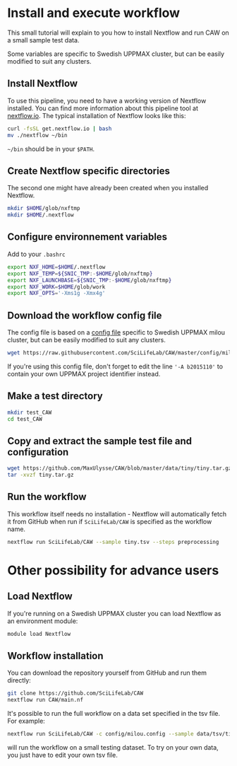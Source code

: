 # Install and execute workflow
This small tutorial will explain to you how to install Nextflow and run CAW on a small sample test data.

Some variables are specific to Swedish UPPMAX cluster, but can be easily modified to suit any clusters.

## Install Nextflow
To use this pipeline, you need to have a working version of Nextflow installed. You can find more information about this pipeline tool at [nextflow.io](http://www.nextflow.io/). The typical installation of Nextflow looks like this:
```bash
curl -fsSL get.nextflow.io | bash
mv ./nextflow ~/bin
```
`~/bin` should be in your `$PATH`.

## Create Nextflow specific directories
The second one might have already been created when you installed Nextflow.
```bash
mkdir $HOME/glob/nxftmp
mkdir $HOME/.nextflow
```

## Configure environnement variables
Add to your `.bashrc`
```bash
export NXF_HOME=$HOME/.nextflow
export NXF_TEMP=${SNIC_TMP:-$HOME/glob/nxftmp}
export NXF_LAUNCHBASE=${SNIC_TMP:-$HOME/glob/nxftmp}
export NXF_WORK=$HOME/glob/work
export NXF_OPTS='-Xms1g -Xmx4g'
```

## Download the workflow config file
The config file is based on a [config file](https://raw.githubusercontent.com/SciLifeLab/CAW/master/config/milou.config) specific to Swedish UPPMAX milou cluster, but can be easily modified to suit any clusters.
```bash
wget https://raw.githubusercontent.com/SciLifeLab/CAW/master/config/milou.config -O $NXF_HOME/config
```
If you're using this config file, don't forget to edit the line `'-A b2015110'` to contain your own UPPMAX project identifier instead.

## Make a test directory
```bash
mkdir test_CAW
cd test_CAW
```

## Copy and extract the sample test file and configuration
```bash
wget https://github.com/MaxUlysse/CAW/blob/master/data/tiny/tiny.tar.gz?raw=true -O tiny.tar.gz
tar -xvzf tiny.tar.gz
```

## Run the workflow
This workflow itself needs no installation - Nextflow will automatically fetch it from GitHub when run if `SciLifeLab/CAW` is specified as the workflow name.
```bash
nextflow run SciLifeLab/CAW --sample tiny.tsv --steps preprocessing
```

# Other possibility for advance users

## Load Nextflow
If you're running on a Swedish UPPMAX cluster you can load Nextflow as an environment module:
```bash
module load Nextflow
```

## Workflow installation
You can download the repository yourself from GitHub and run them directly:
```bash
git clone https://github.com/SciLifeLab/CAW
nextflow run CAW/main.nf
```

It's possible to run the full workflow on a data set specified in the tsv file. For example:
```bash
nextflow run SciLifeLab/CAW -c config/milou.config --sample data/tsv/tiny.tsv --steps preprocessing
```
will run the workflow on a small testing dataset. To try on your own data, you just have to edit your own tsv file.
